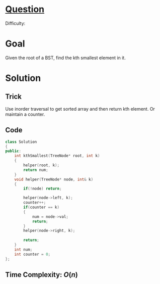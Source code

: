 # [Question](https://leetcode.com/problems/kth-smallest-element-in-a-bst/)
Difficulty: 
# Goal
Given the root of a BST, find the kth smallest element in it.
# Solution
## Trick
Use inorder traversal to get sorted array and then return kth element. Or maintain a counter.
## Code
```cpp
class Solution 
{
public:
    int kthSmallest(TreeNode* root, int k) 
    {
        helper(root, k);
        return num;
    }
    void helper(TreeNode* node, int& k)
    {
        if(!node) return;

        helper(node->left, k);
        counter++;
        if(counter == k)
        {
            num = node->val;
            return;
        }
        helper(node->right, k);
        
        return;
    }
    int num;
    int counter = 0;
};
```
## Time Complexity: $O(n)$